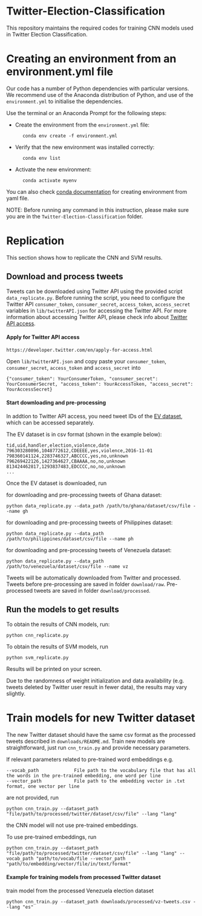 # Twitter-Election-Classification

This repository maintains the required codes for training CNN models used in Twitter Election Classification.

# Creating an environment from an environment.yml file

Our code has a number of Python dependencies with particular versions. We recommend use of the Anaconda distribution of Python, and use of the ``environment.yml`` to initialise the dependencies. 

Use the terminal or an Anaconda Prompt for the following steps:

- Create the environment from the ``environment.yml`` file:
```
      conda env create -f environment.yml
```

- Verify that the new environment was installed correctly:
```
      conda env list
```

- Activate the new environment: 
```
      conda activate myenv
```

You can also check [conda documentation](https://docs.conda.io/projects/conda/en/latest/user-guide/tasks/manage-environments.html#creating-an-environment-from-an-environment-yml-file) for creating environment from yaml file.

NOTE: Before running any command in this instruction, please make sure you are in the ```Twitter-Election-Classification``` folder.

# Replication
This section shows how to replicate the CNN and SVM results. 

## Download and process tweets
Tweets can be downloaded using Twitter API using the provided script ``data_replicate.py``. Before running the script, you need to configure the Twitter API ``consumer_token``, ``consumer_secret``, ``access_token``, ``access_secret`` variables in ```lib/twitterAPI.json``` for accessing the Twitter API.
For more information about accessing Twitter API, please check info about [Twitter API access](https://developer.twitter.com/en/apply-for-access.html). 

#### Apply for Twitter API access

```
https://developer.twitter.com/en/apply-for-access.html
```
Open ```lib/twitterAPI.json``` and copy paste your ```consumer_token```, ```consumer_secret```, ```access_token``` and ```access_secret``` into
```
{"consumer_token": YourConsumerToken, "consumer_secret": YourConsumerSecret, "access_token": YourAccessToken, "access_secret": YourAccessSecret}
```

#### Start downloading and pre-processing

In addtion to Twitter API access, you need tweet IDs of the [EV dataset](http://researchdata.gla.ac.uk/564/), which can be accessed separately. 

The EV dataset is in csv format (shown in the example below):
```
tid,uid,handler,election,violence,date
796303280896,1048772612,CDEEEE,yes,violence,2016-11-01
798360141124,2283746327,ABCCCC,yes,no,unknown
796269422126,1427364627,CBAAAA,no,no,unknown
813424462817,1293837483,EDCCCC,no,no,unknown
...
```

Once the EV dataset is downloaded, run

for downloading and pre-processing tweets of Ghana dataset:
```
python data_replicate.py --data_path /path/to/ghana/dataset/csv/file --name gh
```
for downloading and pre-processing tweets of Philippines dataset:
```
python data_replicate.py --data_path /path/to/philippines/dataset/csv/file --name ph
```
for downloading and pre-processing tweets of Venezuela dataset:
```
python data_replicate.py --data_path /path/to/venezuela/dataset/csv/file --name vz
```
Tweets will be automatically downloaded from Twitter and processed. 
Tweets before pre-processing are saved in folder ```download/raw```.
Pre-processed tweets are saved in folder ```download/processed```.

## Run the models to get results
To obtain the results of CNN models, run:
```
python cnn_replicate.py
``` 

To obtain the results of SVM models, run
```
python svm_replicate.py
```
Results will be printed on your screen.

Due to the randomness of weight initialization and data availability (e.g. tweets deleted by Twitter user result in fewer data), the results may vary slightly.

# Train models for new Twitter dataset
The new Twitter dataset should have the same csv format as the processed tweets described in ``downloads/README.md``. Train new models are straightforward, just run ``` cnn_train.py ``` and provide necessary parameters. 

If relevant parameters related to pre-trained word embeddings
 e.g.
 ```
 --vocab_path             File path to the vocabulary file that has all the words in the pre-trained embedding, one word per line
 --vector_path            File path to the embedding vector in .txt format, one vector per line
 ```
are not provided, run
```
python cnn_train.py --dataset_path "file/path/to/processed/twitter/dataset/csv/file" --lang "lang"
```
the CNN model will not use pre-trained embeddings.

To use pre-trained embeddings, run
```
python cnn_train.py --dataset_path "file/path/to/processed/twitter/dataset/csv/file" --lang "lang" --vocab_path "path/to/vocab/file --vector_path "path/to/embedding/vector/file/in/text/format"
```

#### Example for training models from processed Twitter dataset
train model from the processed Venezuela election dataset
```
python cnn_train.py --dataset_path downloads/processed/vz-tweets.csv --lang "es"
```

 
